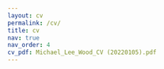 ```yaml
---
layout: cv
permalink: /cv/
title: cv
nav: true
nav_order: 4
cv_pdf: Michael_Lee_Wood_CV (20220105).pdf
---
```

